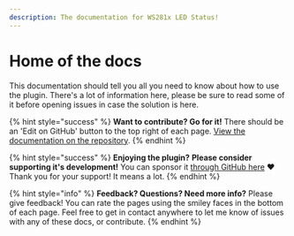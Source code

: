 ```yaml
---
description: The documentation for WS281x LED Status!
---
```


# Home of the docs

This documentation should tell you all you need to know about how to use the plugin. There's a lot of information here, please be sure to read some of it before opening issues in case the solution is here.

{% hint style="success" %}
**Want to contribute? Go for it!**
There should be an 'Edit on GitHub' button to the top right of each page. [View the documentation on the repository](https://github.com/cp2004/OctoPrint-WS281x_LED_Status/tree/master/docs).
{% endhint %}

{% hint style="success" %}
**Enjoying the plugin?** **Please consider supporting it's development!**
You can sponsor it [through GitHub here](https://github.com/sponsors/cp2004)
❤Thank you for your support! It means a lot.
{% endhint %}

{% hint style="info" %}
**Feedback? Questions? Need more info?**
Please give feedback! You can rate the pages using the smiley faces in the bottom of each page. Feel free to get in contact anywhere to let me know of issues with any of these docs, or contribute.
{% endhint %}
